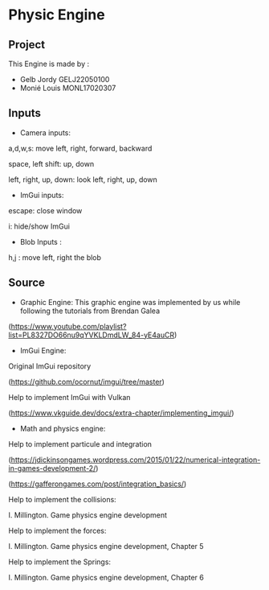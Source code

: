 # Physic Engine

## Project

This Engine is made by :

- Gelb Jordy GELJ22050100
- Monié Louis MONL17020307

## Inputs

- Camera inputs:

a,d,w,s: move left, right, forward, backward

space, left shift: up, down

left, right, up, down: look left, right, up, down

- ImGui inputs:

escape: close window

i: hide/show ImGui

- Blob Inputs :

h,j : move left, right the blob

## Source

- Graphic Engine:
This graphic engine was implemented by us while following the tutorials from Brendan Galea

(https://www.youtube.com/playlist?list=PL8327DO66nu9qYVKLDmdLW_84-yE4auCR)


- ImGui Engine:
  
Original ImGui repository

(https://github.com/ocornut/imgui/tree/master)


Help to implement ImGui with Vulkan

(https://www.vkguide.dev/docs/extra-chapter/implementing_imgui/)

- Math and physics engine:

Help to implement particule and integration

(https://jdickinsongames.wordpress.com/2015/01/22/numerical-integration-in-games-development-2/)

(https://gafferongames.com/post/integration_basics/)

Help to implement the collisions:

I. Millington. Game physics engine development

Help to implement the forces:

I. Millington. Game physics engine development, Chapter 5

Help to implement the Springs:

I. Millington. Game physics engine development, Chapter 6

